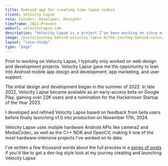 ```yaml
---
title: Android app for creating time-lapse videos
client: Velocity Lapse
role: Founder, Developer, Designer
timeframe: 2022-Present
weburl: velocitylapse.com
description: "Velocity Lapse is a project I've been working on since mid-2022 that combines my passion for photography with my design and development skills. It is published on the Google Play store with over 250K downloads and thousands of users across the globe."
image: /posts/journey-behind-velocity-lapse-6/the-journey-behind-velocity-lapse-part-6-header.webp
layout: "case-study"
type: "page"
---
```


Prior to working on Velocity Lapse, I typically only worked on web design and development projects. Velocity Lapse gave me the opportunity to lean into Android mobile app design and development, app marketing, and user support. 

The initial design and development began in the summer of 2022. In late 2022, Velocity Lapse became available as an early-access beta on Google Play, gaining over 22K users and a nomination for the Hackernoon Startup of the Year 2023.

I developed and refined Velocity Lapse based on feedback from beta users before finally launching v1.0 into production on November 17th, 2024.

Velocity Lapse uses mutiple hardware Android APIs like camera2 and MediaCodec, as well as the C++ NDK and OpenCV, making it one of the most hardware-intensive projects I've worked on to date.

I've written a few thousand words about the full process in a [series of posts](/posts/journey-behind-velocity-lapse-part-1/) if you'd like to get a dev-log style look at my journey creating and launching Velocity Lapse.
